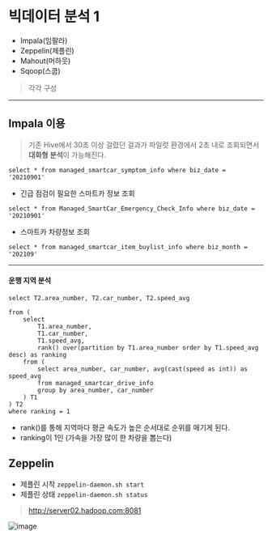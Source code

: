 # 빅데이터 분석 1

- Impala(임팔라)
- Zeppelin(제플린)
- Mahout(머하웃)
- Sqoop(스쿱)

> 각각 구성

<hr>

## Impala 이용
> 기존 Hive에서 30초 이상 걸렸던 걸과가 파일럿 환경에서 2초 내로 조회되면서 **대화형 분석**이 가능해진다.

`select * from managed_smartcar_symptom_info where biz_date = '20210901'`

- 긴급 점검이 필요한 스마트카 정보 조회

`select * from Managed_SmartCar_Emergency_Check_Info where biz_date = '20210901'`

- 스마트카 차량정보 조회

`select * from managed_smartcar_item_buylist_info where biz_month = '202109'`

<hr>

#### 운행 지역 분석

```
select T2.area_number, T2.car_number, T2.speed_avg

from (
    select
        T1.area_number,
        T1.car_number,
        T1.speed_avg,
        rank() over(partition by T1.area_number order by T1.speed_avg desc) as ranking
    from ( 
        select area_number, car_number, avg(cast(speed as int)) as speed_avg
        from managed_smartcar_drive_info
        group by area_number, car_number
    ) T1
) T2
where ranking = 1
```

- rank()를 통해 지역마다 평균 속도가 높은 순서대로 순위를 매기게 된다.
- ranking이 1인 (가속을 가장 많이 한 차량을 뽑는다)

## Zeppelin

- 제플린 시작
`zeppelin-daemon.sh start`
- 제플린 상태 
`zeppelin-daemon.sh status`

> http://server02.hadoop.com:8081

![image](https://user-images.githubusercontent.com/43158502/135637485-a4297bda-48e7-46fc-987a-21e9659e3620.png)
